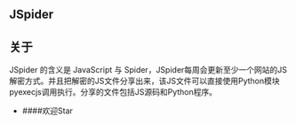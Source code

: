 ## JSpider
## 关于
JSpider 的含义是 JavaScript 与 Spider，JSpider每周会更新至少一个网站的JS解密方式。并且把解密的JS文件分享出来，该JS文件可以直接使用Python模块pyexecjs调用执行。分享的文件包括JS源码和Python程序。
-   ####欢迎Star